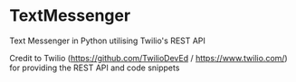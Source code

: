 # TextMessenger
Text Messenger in Python utilising Twilio's REST API

Credit to Twilio (https://github.com/TwilioDevEd / https://www.twilio.com/) for providing the REST API and code snippets
